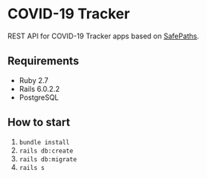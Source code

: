 # COVID-19 Tracker

REST API for COVID-19 Tracker apps based on [SafePaths](http://safepaths.mit.edu/).

## Requirements

- Ruby 2.7
- Rails 6.0.2.2
- PostgreSQL

## How to start

1. `bundle install`
2. `rails db:create`
3. `rails db:migrate`
4. `rails s`
